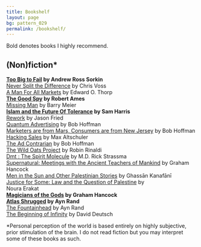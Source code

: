 ```yaml
---
title: Bookshelf
layout: page
bg: pattern_029
permalink: /bookshelf/
---
```


Bold denotes books I highly recommend.

## (Non)fiction*

<b>[Too Big to Fail](https://www.amazon.com/Too-Big-Fail-Inside-Battle-ebook/dp/B002VNFNZ6/) by Andrew Ross Sorkin</b>
<br>[Never Split the Difference](https://www.amazon.com/Never-Split-Difference-Negotiating-Depended-ebook/dp/B014DUR7L2/) by Chris Voss
<br>[A Man For All Markets](https://www.amazon.com/Man-All-Markets-Street-Dealer-ebook/dp/B00SEFEYCI/) by Edward O. Thorp
<br><b>[The Good Spy](https://www.amazon.com/Good-Spy-Life-Death-Robert-ebook/dp/B00GVZN320/) by Robert Ames</b>
<br>[Missing Man](https://www.amazon.com/Missing-Man-American-Vanished-Iran-ebook/dp/B016IBBP3A/) by Barry Meier
<br><b>[Islam and the Future Of Tolerance](https://www.amazon.com/Islam-Future-Tolerance-Sam-Harris-ebook/dp/B0163EHLRQ/) by Sam Harris</b>
<br>[Rework](https://www.amazon.com/ReWork-Change-Way-Work-Forever-ebook/dp/B003ELY7PG/) by Jason Fried
<br>[Quantum Advertising](https://www.amazon.com/Quantum-Advertising-reflection-nature-advertising-ebook/dp/B00UPA1IY2/) by Bob Hoffman
<br>[Marketers are from Mars, Consumers are from New Jersey](https://www.amazon.com/Marketers-Are-Mars-Consumers-Jersey-ebook/dp/B00XJPSK6Y/) by Bob Hoffman
<br>[Hacking Sales](https://www.amazon.com/Hacking-Sales-Playbook-Building-High-Velocity-ebook/dp/B01FTBV2CY/) by Max Altschuler
<br>[The Ad Contrarian](https://www.amazon.com/Ad-Contrarian-Bob-Hoffman-ebook/dp/B008X6XQZY/) by Bob Hoffman
<br>[The Wild Oats Project](https://www.amazon.com/Wild-Oats-Project-Midlife-Passion-ebook/dp/B00N051UMO/) by Robin Rinaldi
<br>[Dmt : The Spirit Molecule](https://www.amazon.com/M-D-Rick-Strassman-Revolutionary-Experiences/dp/B01FOD855E/) by M.D. Rick Strassma
<br>[Supernatural: Meetings with the Ancient Teachers of Mankind](https://www.amazon.com/Supernatural-Meetings-published-Disinformation-Paperback/dp/B008F1ZA2Y) by Graham Hancock
<br>[Men in the Sun and Other Palestinian Stories](https://www.amazon.com/Men-Sun-Other-Palestinian-Stories/dp/0894108573) by Ghassān Kanafānī 
<br>[Justice for Some: Law and the Question of Palestine](https://www.amazon.com/Justice-Some-Law-Question-Palestine/dp/0804798257) by  	
Noura Erakat
<br><b>[Magicians of the Gods](https://www.amazon.com/Magicians-Gods-International-Bestseller-Fingerprints/dp/1250118409) by Graham Hancock</b>
<br><b>[Atlas Shrugged](https://www.amazon.com/Atlas-Shrugged-Ayn-Rand/dp/0451191145) by Ayn Rand</b>
<br>[The Fountainhead](https://www.amazon.com/Fountainhead-Ayn-Rand/dp/0451191153) by Ayn Rand
<br>[The Beginning of Infinity](https://www.amazon.com/Beginning-Infinity-Explanations-Transform-World/dp/0143121359) by David Deutsch

*Personal perception of the world is based entirely on highly subjective, prior stimulation of the brain. I do not read fiction but you may interpret some of these books as such.